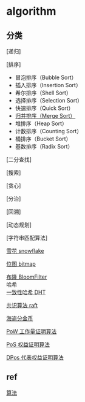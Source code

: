 # algorithm

## 分类

[递归]

[排序]

- 冒泡排序（Bubble Sort）
- 插入排序（Insertion Sort）
- 希尔排序（Shell Sort）
- 选择排序（Selection Sort）
- 快速排序（Quick Sort）
- [归并排序（Merge Sort）](algo-sort-merge.md)
- 堆排序（Heap Sort）
- 计数排序（Counting Sort）
- 桶排序（Bucket Sort）
- 基数排序（Radix Sort）

[二分查找]

[搜索]

[贪心]

[分治]

[回溯]

[动态规划]

[字符串匹配算法]

[雪花 snowflake](algo-snowflake.md)

[位图 bitmap](algo-bitmap.md)  

[布隆 BloomFilter](algo-bloomfilter.md)  
哈希  
[一致性哈希 DHT](algo-DHT.md)  

[共识算法 raft](algo-raft.md)

[海盗分金币](algo-pirate-gold.md)

[PoW 工作量证明算法](algo-pow.md)

[PoS 权益证明算法](algo-pos.md)

[DPos 代表权益证明算法](algo-dpos.md)

## ref

[算法](https://cloud.tencent.com/developer/article/1101517)
